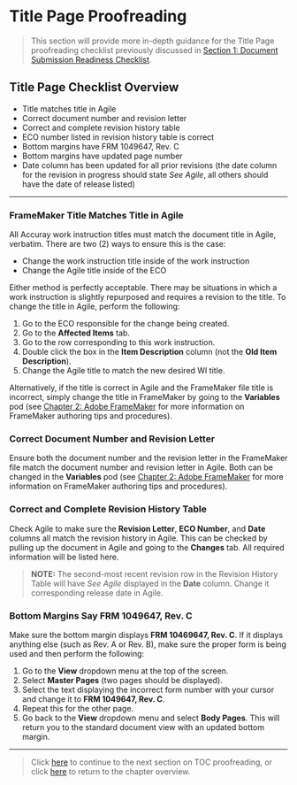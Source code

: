 # Title Page Proofreading

> This section will provide more in-depth guidance for the Title Page proofreading checklist previously discussed in [Section 1: Document Submission Readiness Checklist](https://github.com/taddieken95/Accuray_Tech_Comm_Guide/blob/master/Chapter%204:%20Proofreading/Section%201:%20Document%20Submission%20Readiness%20Checklist.md).

## Title Page Checklist Overview

* Title matches title in Agile
* Correct document number and revision letter
* Correct and complete revision history table
* ECO number listed in revision history table is correct
* Bottom margins have FRM 1049647, Rev. C
* Bottom margins have updated page number
* Date column has been updated for all prior revisions (the date column for the revision in progress should state *See Agile*, all others should have the date of release listed)

* **

### FrameMaker Title Matches Title in Agile

All Accuray work instruction titles must match the document title in Agile, verbatim. There are two (2) ways to ensure this is the case:

* Change the work instruction title inside of the work instruction
* Change the Agile title inside of the ECO

Either method is perfectly acceptable. There may be situations in which a work instruction is slightly repurposed and requires a revision to the title. To change the title in Agile, perform the following:

1. Go to the ECO responsible for the change being created.
2. Go to the **Affected Items** tab.
3. Go to the row corresponding to this work instruction.
4. Double click the box in the **Item Description** column (not the **Old Item Description**).
5. Change the Agile title to match the new desired WI title.

Alternatively, if the title is correct in Agile and the FrameMaker file title is incorrect, simply change the title in FrameMaker by going to the **Variables** pod (see [Chapter 2: Adobe FrameMaker](https://github.com/taddieken95/Accuray_Tech_Comm_Guide/blob/master/Chapter%202:%20Adobe%20FrameMaker/READme.md) for more information on FrameMaker authoring tips and procedures).

### Correct Document Number and Revision Letter

Ensure both the document number and the revision letter in the FrameMaker file match the document number and revision letter in Agile. Both can be changed in the **Variables** pod (see [Chapter 2: Adobe FrameMaker](https://github.com/taddieken95/Accuray_Tech_Comm_Guide/blob/master/Chapter%202:%20Adobe%20FrameMaker/READme.md) for more information on FrameMaker authoring tips and procedures).

### Correct and Complete Revision History Table

Check Agile to make sure the **Revision Letter**, **ECO Number**, and **Date** columns all match the revision history in Agile. This can be checked by pulling up the document in Agile and going to the **Changes** tab. All required information will be listed here.

> **NOTE:** The second-most recent revision row in the Revision History Table will have *See Agile* displayed in the **Date** column. Change it corresponding release date in Agile.

### Bottom Margins Say FRM 1049647, Rev. C

Make sure the bottom margin displays **FRM 10469647, Rev. C**. If it displays anything else (such as Rev. A or Rev. B), make sure the proper form is being used and then perform the following:

1. Go to the **View** dropdown menu at the top of the screen.
2. Select **Master Pages** (two pages should be displayed).
3. Select the text displaying the incorrect form number with your cursor and change it to **FRM 1049647, Rev. C**.
4. Repeat this for the other page.
5. Go back to the **View** dropdown menu and select **Body Pages**. This will return you to the standard document view with an updated bottom margin.

* **

> Click [here](https://github.com/taddieken95/Accuray_Tech_Comm_Guide/blob/master/Chapter%204:%20Proofreading/Section%203:%20TOC.md) to continue to the next section on TOC proofreading, or click [here](https://github.com/taddieken95/Accuray_Tech_Comm_Guide/blob/master/Chapter%204:%20Proofreading/READme.md) to return to the chapter overview.

